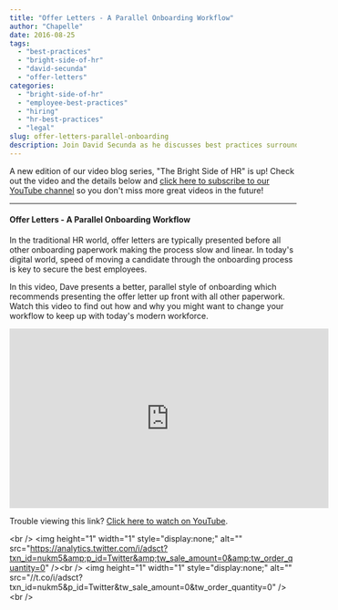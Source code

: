 ```yaml
---
title: "Offer Letters - A Parallel Onboarding Workflow"
author: "Chapelle"
date: 2016-08-25
tags:
  - "best-practices"
  - "bright-side-of-hr"
  - "david-secunda"
  - "offer-letters"
categories:
  - "bright-side-of-hr"
  - "employee-best-practices"
  - "hiring"
  - "hr-best-practices"
  - "legal"
slug: offer-letters-parallel-onboarding
description: Join David Secunda as he discusses best practices surrounding background checks and what you are really getting when you run a background check.
---
```

A new edition of our video blog series, "The Bright Side of HR" is up! Check out the video and the details below and [click here to subscribe to our YouTube channel](http://www.youtube.com/channel/UC4A46JscOhljqIyqeNo8Mhg?sub_confirmation=1) so you don't miss more great videos in the future!

* * *
  
  

#### Offer Letters - A Parallel Onboarding Workflow
In the traditional HR world, offer letters are typically presented before all other onboarding paperwork making the process slow and linear. In today's digital world, speed of moving a candidate through the onboarding process is key to secure the best employees.  
  
In this video, Dave presents a better, parallel style of onboarding which recommends presenting the offer letter up front with all other paperwork. Watch this video to find out how and why you might want to change your workflow to keep up with today's modern workforce.  
  
<iframe width="560" height="315" src="https://www.youtube.com/embed/CW743GH6RyQ" frameborder="0" allowfullscreen></iframe>  
  
Trouble viewing this link? [Click here to watch on YouTube](https://youtu.be/CW743GH6RyQ).  
  
<!-- Twitter single-event website tag code --><script src="//platform.twitter.com/oct.js" type="text/javascript"></script><script type="text/javascript">// <![CDATA[
twttr.conversion.trackPid('nukm5', { tw_sale_amount: 0, tw_order_quantity: 0 });
// ]]></script><noscript>&lt;br /&gt; &lt;img height="1" width="1" style="display:none;" alt="" src="https://analytics.twitter.com/i/adsct?txn_id=nukm5&amp;p_id=Twitter&amp;tw_sale_amount=0&amp;tw_order_quantity=0" /&gt;&lt;br /&gt; &lt;img height="1" width="1" style="display:none;" alt="" src="//t.co/i/adsct?txn_id=nukm5&amp;p_id=Twitter&amp;tw_sale_amount=0&amp;tw_order_quantity=0" /&gt;&lt;br /&gt; </noscript><!-- End Twitter single-event website tag code -->
